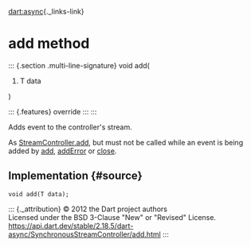 [dart:async](../../dart-async/dart-async-library){._links-link}

add method
==========

::: {.section .multi-line-signature}
void add(

1.  T data

)

::: {.features}
override
:::
:::

Adds event to the controller\'s stream.

As [StreamController.add](../streamcontroller/add), but must not be
called while an event is being added by [add](add), [addError](adderror)
or [close](close).

Implementation {#source}
--------------

``` {.language-dart data-language="dart"}
void add(T data);
```

::: {._attribution}
© 2012 the Dart project authors\
Licensed under the BSD 3-Clause \"New\" or \"Revised\" License.\
<https://api.dart.dev/stable/2.18.5/dart-async/SynchronousStreamController/add.html>
:::
